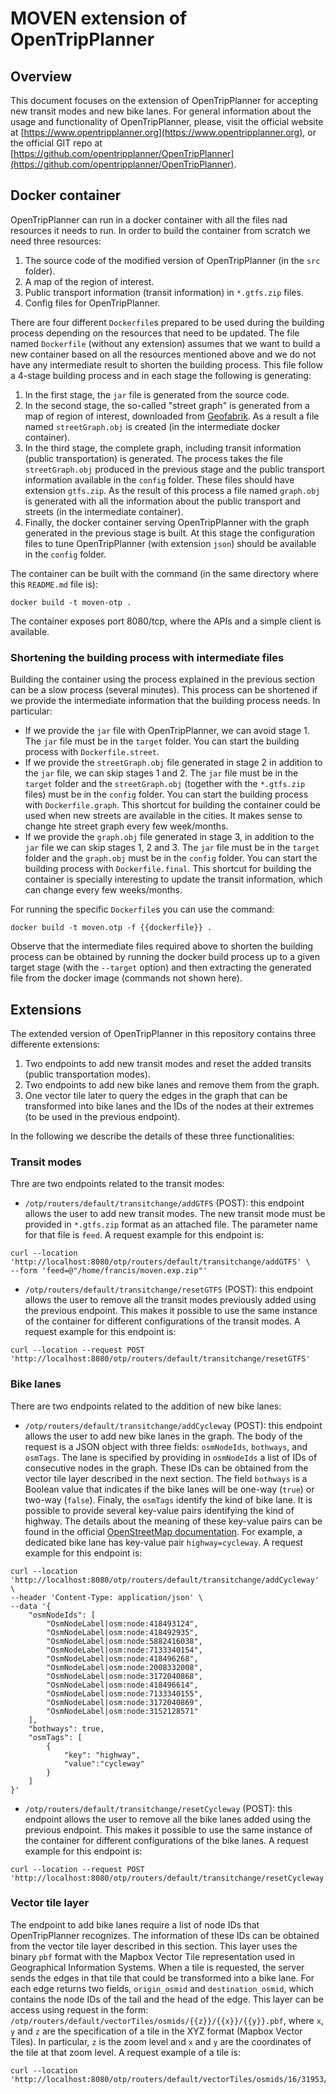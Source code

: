 # MOVEN extension of OpenTripPlanner

## Overview

This document focuses on the extension of OpenTripPlanner for accepting new transit modes and new bike lanes. For general information about the usage and functionality of OpenTripPlanner, please, visit the official website at [https://www.opentripplanner.org](https://www.opentripplanner.org), or the official GIT repo at [https://github.com/opentripplanner/OpenTripPlanner](https://github.com/opentripplanner/OpenTripPlanner).

## Docker container

OpenTripPlanner can run in a docker container with all the files nad resources it needs to run. In order to build the container from scratch we need three resources:
1. The source code of the modified version of OpenTripPlanner (in the `src` folder).
2. A map of the region of interest.
3. Public transport information (transit information) in `*.gtfs.zip` files.
4. Config files for OpenTripPlanner.

There are four different `Dockerfile`s prepared to be used during the building process depending on the resources that need to be updated. The file named `Dockerfile` (without any extension) assumes that we want to build a new container based on all the resources mentioned above and we do not have any intermediate result to shorten the building process. This file follow a 4-stage building process and in each stage the following is generating:
1. In the first stage, the `jar` file is generated from the source code. 
2. In the second stage, the so-called "street graph" is generated from a map of region of interest, downloaded from [Geofabrik](http://www.geofabrik.de). As a result a file named `streetGraph.obj` is created (in the intermediate docker container).
3. In the third stage, the complete graph, including transit information (public transportation) is generated. The process takes the file `streetGraph.obj` produced in the previous stage and the public transport information available in the `config` folder. These files should have extension `gtfs.zip`. As the result of this process a file named `graph.obj` is generated with all the information about the public transport and streets (in the intermediate container). 
4. Finally, the docker container serving OpenTripPlanner with the graph generated in the previous stage is built. At this stage the configuration files to tune OpenTripPlanner (with extension `json`) should be available in the `config` folder.

The container can be built with the command (in the same directory where this `README.md` file is):
```
docker build -t moven-otp .
```

The container exposes port 8080/tcp, where the APIs and a simple client is available.

### Shortening the building process with intermediate files

Building the container using the process explained in the previous section can be a slow process (several minutes). This process can be shortened if we provide the intermediate information that the building process needs. In particular:
* If we provide the `jar` file with OpenTripPlanner, we can avoid stage 1. The `jar` file must be in the `target` folder. You can start the building process with `Dockerfile.street`.
* If we provide the `streetGraph.obj` file generated in stage 2 in addition to the `jar` file, we can skip stages 1 and 2. The `jar` file must be in the `target` folder and the `streetGraph.obj` (together with the `*.gtfs.zip` files) must be in the `config` folder. You can start the building process with `Dockerfile.graph`. This shortcut for building the container could be used when new streets are available in the cities. It makes sense to change hte street graph every few week/months.
* If we provide the `graph.obj` file generated in stage 3, in addition to the `jar` file we can skip stages 1, 2 and 3. The `jar` file must be in the `target` folder and the `graph.obj` must be in the `config` folder. You can start the building process with `Dockerfile.final`. This shortcut for building the container is specially interesting to update the transit information, which can change every few weeks/months.

For running the specific `Dockerfile`s you can use the command:
```
docker build -t moven.otp -f {{dockerfile}} .
```

Observe that the intermediate files required above to shorten the building process can be obtained by running the docker build process up to a given target stage (with the `--target` option) and then extracting the generated file from the docker image (commands not shown here).

## Extensions

The extended version of OpenTripPlanner in this repository contains three differente extensions:
1. Two endpoints to add new transit modes and reset the added transits (public transportation modes).
2. Two endpoints to add new bike lanes and remove them from the graph.
3. One vector tile later to query the edges in the graph that can be transformed into bike lanes and the IDs of the nodes at their extremes (to be used in the previous endpoint).

In the following we describe the details of these three functionalities:

### Transit modes

Thre are two endpoints related to the transit modes:
* `/otp/routers/default/transitchange/addGTFS` (POST): this endpoint allows the user to add new transit modes. The new transit mode must be provided in `*.gtfs.zip` format as an attached file. The parameter name for that file is `feed`. A request example for this endpoint is:
```
curl --location 'http://localhost:8080/otp/routers/default/transitchange/addGTFS' \
--form 'feed=@"/home/francis/moven.exp.zip"'
```
* `/otp/routers/default/transitchange/resetGTFS` (POST): this endpoint allows the user to remove all the transit modes previously added using the previous endpoint. This makes it possible to use the same instance of the container for different configurations of the transit modes. A request example for this endpoint is:
```
curl --location --request POST 'http://localhost:8080/otp/routers/default/transitchange/resetGTFS'
```

### Bike lanes

There are two endpoints related to the addition of new bike lanes:
* `/otp/routers/default/transitchange/addCycleway` (POST): this endpoint allows the user to add new bike lanes in the graph. The body of the request is a JSON object with three fields: `osmNodeIds`, `bothways`, and `osmTags`. The lane is specified by providing in `osmNodeIds` a list of IDs of consecutive nodes in the graph. These IDs can be obtained from the vector tile layer described in the next section. The field `bothways` is a Boolean value that indicates if the bike lanes will be one-way (`true`) or two-way (`false`). Finaly, the `osmTags` identify the kind of bike lane. It is possible to provide several key-value pairs identifying the kind of highway. The details about the meaning of these key-value pairs can be found in the official [OpenStreetMap documentation](https://wiki.openstreetmap.org/wiki/Highways). For example, a dedicated bike lane has key-value pair `highway=cycleway`. A request example for this endpoint is:
```
curl --location 'http://localhost:8080/otp/routers/default/transitchange/addCycleway' \
--header 'Content-Type: application/json' \
--data '{
    "osmNodeIds": [
        "OsmNodeLabel|osm:node:418493124",
        "OsmNodeLabel|osm:node:418492935",
        "OsmNodeLabel|osm:node:5882416038",
        "OsmNodeLabel|osm:node:7133340154",
        "OsmNodeLabel|osm:node:418496268",
        "OsmNodeLabel|osm:node:2008332008",
        "OsmNodeLabel|osm:node:3172040868",
        "OsmNodeLabel|osm:node:418496614",
        "OsmNodeLabel|osm:node:7133340155",
        "OsmNodeLabel|osm:node:3172040869",
        "OsmNodeLabel|osm:node:3152128571"
    ],
    "bothways": true,
    "osmTags": [
        {
            "key": "highway",
            "value":"cycleway"
        }
    ]
}'
```


* `/otp/routers/default/transitchange/resetCycleway` (POST): this endpoint allows the user to remove all the bike lanes added using the previous endpoint. This makes it possible to use the same instance of the container for different configurations of the bike lanes. A request example for this endpoint is:
```
curl --location --request POST 'http://localhost:8080/otp/routers/default/transitchange/resetCycleway'
```

### Vector tile layer

The endpoint to add bike lanes require a list of node IDs that OpenTripPlanner recognizes. The information of these IDs can be obtained from the vector tile layer described in this section. This layer uses the binary `pbf` format with the Mapbox Vector Tile representation used in Geographical Information Systems. When a tile is requested, the server sends the edges in that tile that could be transformed into a bike lane. For each edge returns two fields, `origin_osmid` and `destination_osmid`, which contains the node IDs of the tail and the head of the edge. This layer can be access using request in the form: `/otp/routers/default/vectorTiles/osmids/{{z}}/{{x}}/{{y}}.pbf`, where `x`, `y` and `z` are the specification of a tile in the XYZ format (Mapbox Vector Tiles). In particular, `z` is the zoom level and `x` and `y` are the coordinates of the tile at that zoom level. A request example of a tile is:
```
curl --location 'http://localhost:8080/otp/routers/default/vectorTiles/osmids/16/31953/25572.pbf'
```
